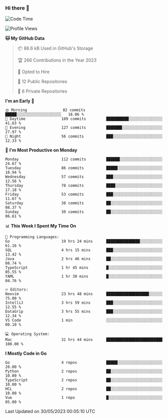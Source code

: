 ### Hi there 👋
<!--![visitors](https://visitor-badge.glitch.me/badge?page_id=d0zingcat)-->
<!--
**d0zingcat/d0zingcat** is a ✨ _special_ ✨ repository because its `README.md` (this file) appears on your GitHub profile.

Here are some ideas to get you started:

- 🔭 I’m currently working on ...
- 🌱 I’m currently learning ...
- 👯 I’m looking to collaborate on ...
- 🤔 I’m looking for help with ...
- 💬 Ask me about ...
- 📫 How to reach me: ...
- 😄 Pronouns: ...
- ⚡ Fun fact: ...
-->
<!--START_SECTION:waka-->
![Code Time](http://img.shields.io/badge/Code%20Time-2%2C655%20hrs%2035%20mins-blue)

![Profile Views](http://img.shields.io/badge/Profile%20Views-0-blue)

**🐱 My GitHub Data** 

> 📦 86.6 kB Used in GitHub's Storage 
 > 
> 🏆 266 Contributions in the Year 2023
 > 
> 💼 Opted to Hire
 > 
> 📜 12 Public Repositories 
 > 
> 🔑 6 Private Repositories 
 > 
**I'm an Early 🐤** 

```text
🌞 Morning                82 commits          █████░░░░░░░░░░░░░░░░░░░░   18.06 % 
🌆 Daytime                189 commits         ██████████░░░░░░░░░░░░░░░   41.63 % 
🌃 Evening                127 commits         ███████░░░░░░░░░░░░░░░░░░   27.97 % 
🌙 Night                  56 commits          ███░░░░░░░░░░░░░░░░░░░░░░   12.33 % 
```
📅 **I'm Most Productive on Monday** 

```text
Monday                   112 commits         ██████░░░░░░░░░░░░░░░░░░░   24.67 % 
Tuesday                  86 commits          █████░░░░░░░░░░░░░░░░░░░░   18.94 % 
Wednesday                57 commits          ███░░░░░░░░░░░░░░░░░░░░░░   12.56 % 
Thursday                 78 commits          ████░░░░░░░░░░░░░░░░░░░░░   17.18 % 
Friday                   53 commits          ███░░░░░░░░░░░░░░░░░░░░░░   11.67 % 
Saturday                 38 commits          ██░░░░░░░░░░░░░░░░░░░░░░░   08.37 % 
Sunday                   30 commits          ██░░░░░░░░░░░░░░░░░░░░░░░   06.61 % 
```


📊 **This Week I Spent My Time On** 

```text
💬 Programming Languages: 
Go                       19 hrs 24 mins      ███████████████░░░░░░░░░░   61.16 % 
SQL                      4 hrs 15 mins       ███░░░░░░░░░░░░░░░░░░░░░░   13.42 % 
Java                     2 hrs 46 mins       ██░░░░░░░░░░░░░░░░░░░░░░░   08.74 % 
TypeScript               1 hr 45 mins        █░░░░░░░░░░░░░░░░░░░░░░░░   05.55 % 
YAML                     1 hr 30 mins        █░░░░░░░░░░░░░░░░░░░░░░░░   04.76 % 

🔥 Editors: 
Neovim                   23 hrs 48 mins      ███████████████████░░░░░░   75.00 % 
IntelliJ                 3 hrs 59 mins       ███░░░░░░░░░░░░░░░░░░░░░░   12.55 % 
DataGrip                 3 hrs 55 mins       ███░░░░░░░░░░░░░░░░░░░░░░   12.34 % 
VS Code                  1 min               ░░░░░░░░░░░░░░░░░░░░░░░░░   00.10 % 

💻 Operating System: 
Mac                      31 hrs 44 mins      █████████████████████████   100.00 % 
```

**I Mostly Code in Go** 

```text
Go                       4 repos             █████░░░░░░░░░░░░░░░░░░░░   20.00 % 
Python                   2 repos             ██░░░░░░░░░░░░░░░░░░░░░░░   10.00 % 
TypeScript               2 repos             ██░░░░░░░░░░░░░░░░░░░░░░░   10.00 % 
HCL                      2 repos             ██░░░░░░░░░░░░░░░░░░░░░░░   10.00 % 
Vue                      1 repo              █░░░░░░░░░░░░░░░░░░░░░░░░   05.00 % 
```




 Last Updated on 30/05/2023 00:05:10 UTC
<!--END_SECTION:waka-->

